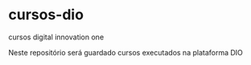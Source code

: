 # cursos-dio
cursos digital innovation one

Neste repositório será guardado cursos executados na plataforma DIO

